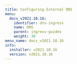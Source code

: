 ```yaml
---
title: Configuring External DNS
menu:
  docs_v2021.10.16:
    identifier: dns-ingress
    name: DNS
    parent: ingress-guides
    weight: 30
menu_name: docs_v2021.10.16
info:
  installer: v2021.10.16
  version: v2021.10.16
---
```


